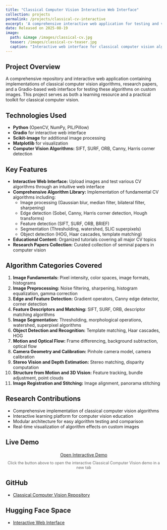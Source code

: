 ```yaml
---
title: "Classical Computer Vision Interactive Web Interface"
collection: projects
permalink: /projects/classical-cv-interactive
excerpt: 'A comprehensive interactive web application for testing and visualizing classical computer vision algorithms with real-time image processing capabilities. **Will be adding a video to this soon!**'
date: Released on 2025-08-19
image: 
  path: &image /images/classical-cv.jpg
  teaser: /images/classical-cv-teaser.jpg
  caption: "Interactive web interface for classical computer vision algorithms"
---
```


## Project Overview
A comprehensive repository and interactive web application containing implementations of classical computer vision algorithms, research papers, and a Gradio-based web interface for testing these algorithms on custom images. This project serves as both a learning resource and a practical toolkit for classical computer vision.

## Technologies Used
- **Python** (OpenCV, NumPy, PIL/Pillow)
- **Gradio** for interactive web interface
- **Scikit-image** for additional image processing
- **Matplotlib** for visualization
- **Computer Vision Algorithms:** SIFT, SURF, ORB, Canny, Harris corner detection

## Key Features
- **Interactive Web Interface:** Upload images and test various CV algorithms through an intuitive web interface
- **Comprehensive Algorithm Library:** Implementation of fundamental CV algorithms including:
  - Image processing (Gaussian blur, median filter, bilateral filter, sharpening)
  - Edge detection (Sobel, Canny, Harris corner detection, Hough transforms)
  - Feature detection (SIFT, SURF, ORB, BRIEF)
  - Segmentation (Thresholding, watershed, SLIC superpixels)
  - Object detection (HOG, Haar cascades, template matching)
- **Educational Content:** Organized tutorials covering all major CV topics
- **Research Papers Collection:** Curated collection of seminal papers in computer vision

## Algorithm Categories Covered
1. **Image Fundamentals:** Pixel intensity, color spaces, image formats, histograms
2. **Image Preprocessing:** Noise filtering, sharpening, histogram equalization, gamma correction
3. **Edge and Feature Detection:** Gradient operators, Canny edge detector, corner detection
4. **Feature Descriptors and Matching:** SIFT, SURF, ORB, descriptor matching algorithms
5. **Image Segmentation:** Thresholding, morphological operations, watershed, superpixel algorithms
6. **Object Detection and Recognition:** Template matching, Haar cascades, HOG
7. **Motion and Optical Flow:** Frame differencing, background subtraction, optical flow
8. **Camera Geometry and Calibration:** Pinhole camera model, camera calibration
9. **Stereo Vision and Depth Estimation:** Stereo matching, disparity computation
10. **Structure from Motion and 3D Vision:** Feature tracking, bundle adjustment, point clouds
11. **Image Registration and Stitching:** Image alignment, panorama stitching

## Research Contributions
- Comprehensive implementation of classical computer vision algorithms
- Interactive learning platform for computer vision education
- Modular architecture for easy algorithm testing and comparison
- Real-time visualization of algorithm effects on custom images

## Live Demo
<div style="margin: 20px 0; text-align: center;">
  <a href="https://huggingface.co/spaces/hxriharan/classical-cv" target="_blank" class="btn btn--primary">
    <i class="fas fa-external-link-alt"></i> Open Interactive Demo
  </a>
  <p style="margin-top: 10px; color: #666; font-size: 0.9em;">
    Click the button above to open the interactive Classical Computer Vision demo in a new tab
  </p>
</div>

## GitHub
- [Classical Computer Vision Repository](https://github.com/hxriharan/classical-cv)

## Hugging Face Space
- [Interactive Web Interface](https://huggingface.co/spaces/hxriharan/classical-cv) 